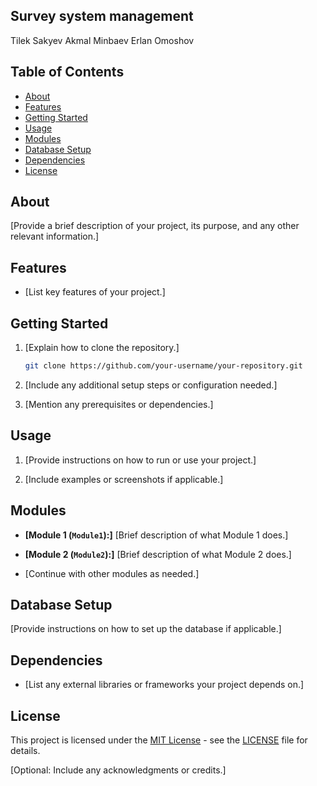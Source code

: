 ## Survey system management

Tilek Sakyev
Akmal Minbaev
Erlan Omoshov

## Table of Contents

- [About](#about)
- [Features](#features)
- [Getting Started](#getting-started)
- [Usage](#usage)
- [Modules](#modules)
- [Database Setup](#database-setup)
- [Dependencies](#dependencies)
- [License](#license)

## About

[Provide a brief description of your project, its purpose, and any other relevant information.]

## Features

- [List key features of your project.]

## Getting Started

1. [Explain how to clone the repository.]

    ```bash
    git clone https://github.com/your-username/your-repository.git
    ```

2. [Include any additional setup steps or configuration needed.]

3. [Mention any prerequisites or dependencies.]

## Usage

1. [Provide instructions on how to run or use your project.]

2. [Include examples or screenshots if applicable.]

## Modules

- **[Module 1 (`Module1`):]** [Brief description of what Module 1 does.]

- **[Module 2 (`Module2`):]** [Brief description of what Module 2 does.]

- [Continue with other modules as needed.]

## Database Setup

[Provide instructions on how to set up the database if applicable.]

## Dependencies

- [List any external libraries or frameworks your project depends on.]

## License

This project is licensed under the [MIT License](LICENSE) - see the [LICENSE](LICENSE) file for details.

[Optional: Include any acknowledgments or credits.]

